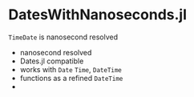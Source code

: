 # DatesWithNanoseconds.jl

`TimeDate` is nanosecond resolved

- nanosecond resolved
- Dates.jl compatible
- works with `Date` `Time`, `DateTime`
- functions as a refined `DateTime`
- 
